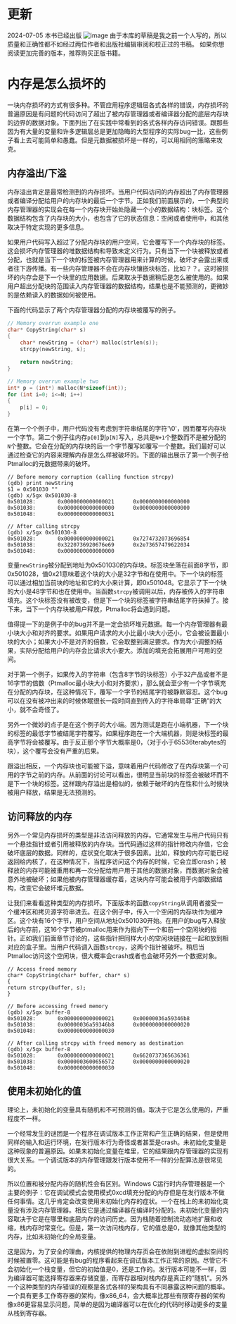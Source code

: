
# 更新
2024-07-05
本书已经出版
![image](https://github.com/Celthi/effective-debugging-zh/assets/5187962/29b04963-5535-432c-b56f-8a2d5dbc2ec6)
由于本库的草稿是我之前一个人写的，所以质量和正确性都不如经过两位作者和出版社编辑审阅和校正过的书稿。
如果你想阅读更加完善的版本，推荐购买正版书籍。
# 内存是怎么损坏的

一块内存损坏的方式有很多种。不管应用程序逻辑层各式各样的错误，内存损坏的普遍原因是有问题的代码访问了超出了被内存管理器或者编译器分配的底层内存块的边界的数据对象。下面列出了在实践中常看到的各式各样内存访问错误。跟那些因为有大量的变量和许多逻辑层总是更加隐晦的大型程序的实际bug一比，这些例子看上去可能简单和愚蠢。但是元数据被损坏是一样的，可以用相同的策略来攻克。

## 内存溢出/下溢

内存溢出肯定是最常检测到的内存损坏。当用户代码访问的内存超出了内存管理器或者编译分配给用户的内存块的最后一个字节。正如我们前面展示的，一个典型的内存管理器的实现会在每一个内存块开始处隐藏一个小的数据结构：块标签。这个数据结构包含了内存块的大小，也包含了它的状态信息：空闲或者使用中，和其他取决于特定实现的更多信息。

如果用户代码写入超过了分配内存块的用户空间，它会覆写下一个内存块的标签。这会损坏内存管理器的堆数据结构和导致未定义行为。只有当下一个块被释放或者分配，也就是当下一个块的标签被内存管理器用来计算的时候，破坏才会露出来或者往下游传播。有一些内存管理器不会在内存块镶嵌块标签，比如？？。这时被损坏的内存会是下一个块里的应用数据。后果取决于数据稍后是怎么被使用的。如果用户超出分配块的范围读入内存管理器的数据结构，结果也是不能预测的，更微妙的是依赖读入的数据如何被使用。

下面的代码显示了两个内存管理器分配的内存块被覆写的例子。

```c
// Memory overrun example one
char* CopyString(char* s)
{
    char* newString = (char*) malloc(strlen(s));
    strcpy(newString, s);

    return newString;
}

// Memory overrun example two
int* p = (int*) malloc(N*sizeof(int));
for (int i=0; i<=N; i++)
{
    p[i] = 0;
}

```

在第一个个例子中，用户代码没有考虑到字符串结尾的字符'\0'，因而覆写内存块一个字节。第二个例子往内存`p[0]`到`p[N]`写入，总共是`N+1`个整数而不是被分配的`N`个整数。它会在分配的内存块的后一个字节覆写如覆写一个整数。我们最好可以通过检查它的内容来理解内存是怎么样被破坏的。下面的输出展示了第一个例子给Ptmalloc的元数据带来的破坏。

```
// Before memory corruption (calling function strcpy)
(gdb) print newString
$1 = 0x501030 ""
(gdb) x/5gx 0x501030-8
0x501028:       0x0000000000000021      0x0000000000000000
0x501038:       0x0000000000000000      0x0000000000000000
0x501048:       0x0000000000000031

// After calling strcpy
(gdb) x/5gx 0x501030-8
0x501028:       0x0000000000000021      0x7274732073696854
0x501038:       0x3220736920676e69      0x2e73657479622034 
0x501048:       0x0000000000000000

```
变量`newString`被分配到地址为0x501030的内存块。标签块坐落在前面8字节，即0x501028，值0x21意味着这个块的大小是32字节和在使用中。下一个块的标签可以通过相加当前块的地址和它的大小来计算，即0x501048。它显示了下一个块的大小是48字节和也在使用中。当函数`strcpy`被调用以后，内存被传入的字符串填充。这个块标签没有被改变，但是下一个块的标签被字符串结尾字符抹掉了。接下来，当下一个内存块被用户释放，Ptmalloc将会遇到问题。

值得提一下的是例子中的bug并不是一定会损坏堆元数据。每一个内存管理器有最小块大小和对齐的要求。如果用户请求的大小比最小块大小还小，它会被设置最小块的大小；如果大小不是对齐的倍数，它会取整到满足要求。作为大小调整的结果，实际分配给用户的内存会比请求大小要大。添加的填充会拓展用户可用的空间。

对于第一个例子，如果传入的字符串（包含8字节的块标签）小于32产品或者不是16字节的倍数（Ptmalloc最小块大小和对齐要求），那么就会至少有一个字节填充在分配的内存块，在这种情况下，覆写一个字节的结尾字符被静默容忍。这个bug可以在没有被冲出来的时候休眠很长一段时间直到传入的字符串局尊“正确”的大小，就不会奇怪了。

另外一个微妙的点子是在这个例子的大小端。因为测试是跑在小端机器，下一个块的标签的最低字节被结尾字符覆写。如果程序跑在一个大端机器，则是块标签的最高字节将会被覆写。由于反正那个字节大概率是0，（对于小于65536terabytes的块），这个覆写会没有严重的后果。

跟溢出相反，一个内存块也可能被下溢，意味着用户代码修改了在内存块第一个可用的字节之前的内存。从前面的讨论可以看出，很明显当前块的标签会被破坏而不是下一个块的标签。这样跟内存溢出是相似的，依赖于破坏的内在性和什么时候块被用户释放，结果是无法预测的。

## 访问释放的内存

另外一个常见内存损坏的类型是非法访问释放的内存。它通常发生与用户代码只有一个悬挂指针或者引用被释放的内存块。当代码通过这样的指针修改内存值，它会破坏底层的数据。同样的，症状变化取决于很多因素。比如，释放的内存可能已经返回给内核了，在这种情况下，当程序访问这个内存的时候，它会立即crash；被释放的内存可能被重用和再一次分配给用户用于其他的数据对象，而数据对象会被意外地被破坏；如果他被内存管理器缓存着，这块内存可能会被用于内部数据结构，改变它会破坏堆元数据。

让我们来看看这种类型的内存损坏。下面版本的函数`copyString`从调用者接受一个缓冲区和拷贝源字符串进去。在这个例子中，传入一个空闲的内存块作为缓冲区。这个块有16个字节，用户空间从地址0x501030开始。在用户的bug写入释放后的内存前，这16个字节被ptmalloc用来作为指向下一个和前一个空闲块的指针。正如我们前面章节讨论的，这些指针把同样大小的空闲块链接在一起和放到相对应的盒子里。当用户代码调入函数`strcpy`，这两个指针被破坏。稍后当Ptmalloc访问这个空闲块，很大概率会crash或者也会破坏另外一个数据对象。


```
// Access freed memory
char* CopyString(char* buffer, char* s)
{
return strcpy(buffer, s);
}

// Before accessing freed memory
(gdb) x/5gx buffer-8
0x501028:       0x0000000000000021      0x00000036a59346b8
0x501038:       0x00000036a59346b8      0x0000000000000020
0x501048:       0x0000000000000030

// After calling strcpy with freed memory as destination
(gdb) x/5gx buffer-8
0x501028:       0x0000000000000021      0x6620737365636361
0x501038:       0x0000003600656572      0x0000000000000020
0x501048:       0x0000000000000030
```

## 使用未初始化的值


理论上，未初始化的变量具有随机和不可预测的值。取决于它是怎么使用的，严重程度不一样。

一个经常发生的谜团是一个程序在调试版本工作正常和产生正确的结果，但是使用同样的输入和运行环境，在发行版本行为奇怪或者甚至是crash。未初始化变量是这种现象的普遍原因。如果未初始化变量在堆里，它的结果跟内存管理器的实现有很大关系。一个调试版本的内存管理跟发行版本使用不一样的分配算法是很常见的。

所以位置和被分配内存的随机性会有区别。Windows C运行时内存管理器是一个主要的例子：它在调试模式会使用模式0xcd填充分配的内存但是在发行版本不做任何事情。这几乎肯定会改变使用未初始化内存的症状。一个在栈上的未初始化变量没有涉及内存管理器。相反它是通过编译器在编译时分配的。未初始化变量的内容取决于它是在哪里和底层内存的访问历史。因为栈随着控制流动态地扩展和收缩，栈内存时常变化。但是，第一次访问栈内存，它的值总是0，就像其他类型的内存，比如未初始化的全局变量。

这是因为，为了安全的理由，内核提供的物理内存页会在依附到进程的虚拟空间的时候被置零。这可能是有bug的程序看起来在调试版本工作正常的原因。尽管它不会初始化一个栈变量，但它的初始值是0，还是工作的。发行版本可能不一样，因为编译器可能选择寄存器来存储变量，而寄存器相对栈内存是真正的”随机“。另外一个这种类型的内存错误的观察是各式各样的架构具有不同暴露这种问题的概率。一个具有更多工作寄存器的架构，像x86_64，会大概率比那些有限寄存器的架构像x86更容易显示问题，简单的是因为编译器可以在优化的代码时移动更多的变量从栈到寄存器。
